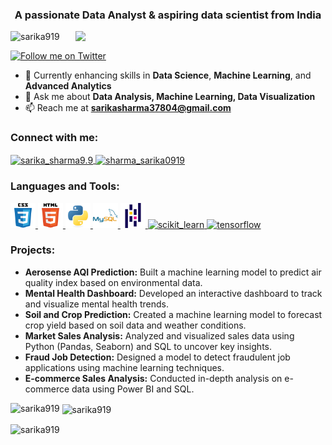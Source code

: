 <h3 align="center">A passionate Data Analyst & aspiring data scientist from India</h3>
<img src="https://dribbble.com/shots/15215756-Coding-Animation-Concept" width="400" align="right">
<p align="left">
  <img src="https://komarev.com/ghpvc/?username=sarika919&label=Profile%20views&color=0e75b6&style=flat" alt="sarika919" />
</p>

<p align="left">
  <a href="https://twitter.com/" target="blank">
    <img src="https://img.shields.io/twitter/follow/?logo=twitter&style=for-the-badge" alt="Follow me on Twitter" />
  </a>
</p>

- 🌱 Currently enhancing skills in **Data Science**, **Machine Learning**, and **Advanced Analytics**  
- 💬 Ask me about **Data Analysis, Machine Learning, Data Visualization**  
- 📫 Reach me at **sarikasharma37804@gmail.com**

<h3 align="left">Connect with me:</h3>
<p align="left">
  <a href="https://kaggle.com/sarika_sharma9.9" target="blank">
    <img align="center" src="https://raw.githubusercontent.com/rahuldkjain/github-profile-readme-generator/master/src/images/icons/Social/kaggle.svg" alt="sarika_sharma9.9" height="30" width="40" />
  </a>
  <a href="https://instagram.com/sharma_sarika0919" target="blank">
    <img align="center" src="https://raw.githubusercontent.com/rahuldkjain/github-profile-readme-generator/master/src/images/icons/Social/instagram.svg" alt="sharma_sarika0919" height="30" width="40" />
  </a>
</p>

<h3 align="left">Languages and Tools:</h3>
<p align="left">
  <a href="https://www.w3schools.com/css/" target="_blank" rel="noreferrer">
    <img src="https://raw.githubusercontent.com/devicons/devicon/master/icons/css3/css3-original-wordmark.svg" alt="css3" width="40" height="40"/>
  </a>
  <a href="https://www.w3.org/html/" target="_blank" rel="noreferrer">
    <img src="https://raw.githubusercontent.com/devicons/devicon/master/icons/html5/html5-original-wordmark.svg" alt="html5" width="40" height="40"/>
  </a>
  <a href="https://www.python.org" target="_blank" rel="noreferrer">
    <img src="https://raw.githubusercontent.com/devicons/devicon/master/icons/python/python-original.svg" alt="python" width="40" height="40"/>
  </a>
  <a href="https://www.mysql.com/" target="_blank" rel="noreferrer">
    <img src="https://raw.githubusercontent.com/devicons/devicon/master/icons/mysql/mysql-original-wordmark.svg" alt="mysql" width="40" height="40"/>
  </a>
  <a href="https://pandas.pydata.org/" target="_blank" rel="noreferrer">
    <img src="https://raw.githubusercontent.com/devicons/devicon/2ae2a900d2f041da66e950e4d48052658d850630/icons/pandas/pandas-original.svg" alt="pandas" width="40" height="40"/>
  </a>
  <a href="https://scikit-learn.org/" target="_blank" rel="noreferrer">
    <img src="https://upload.wikimedia.org/wikipedia/commons/0/05/Scikit_learn_logo_small.svg" alt="scikit_learn" width="40" height="40"/>
  </a>
  <a href="https://www.tensorflow.org" target="_blank" rel="noreferrer">
    <img src="https://www.vectorlogo.zone/logos/tensorflow/tensorflow-icon.svg" alt="tensorflow" width="40" height="40"/>
  </a>
</p>

<h3 align="left">Projects:</h3>
<ul>
  <li><strong>Aerosense AQI Prediction:</strong> Built a machine learning model to predict air quality index based on environmental data.</li>
  <li><strong>Mental Health Dashboard:</strong> Developed an interactive dashboard to track and visualize mental health trends.</li>
  <li><strong>Soil and Crop Prediction:</strong> Created a machine learning model to forecast crop yield based on soil data and weather conditions.</li>
  <li><strong>Market Sales Analysis:</strong> Analyzed and visualized sales data using Python (Pandas, Seaborn) and SQL to uncover key insights.</li>
  <li><strong>Fraud Job Detection:</strong> Designed a model to detect fraudulent job applications using machine learning techniques.</li>
  <li><strong>E-commerce Sales Analysis:</strong> Conducted in-depth analysis on e-commerce data using Power BI and SQL.</li>
</ul>

<p><img align="left" src="https://github-readme-stats.vercel.app/api/top-langs?username=sarika919&show_icons=true&locale=en&layout=compact" alt="sarika919" /></p>

<p>&nbsp;<img align="center" src="https://github-readme-stats.vercel.app/api?username=sarika919&show_icons=true&locale=en" alt="sarika919" /></p>

<p><img align="center" src="https://github-readme-streak-stats.herokuapp.com/?user=sarika919&" alt="sarika919" /></p>
